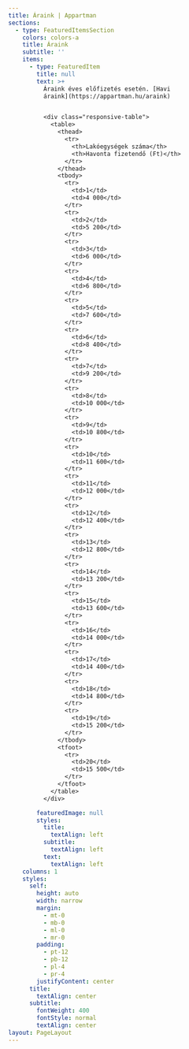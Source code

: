 ```yaml
---
title: Áraink | Appartman
sections:
  - type: FeaturedItemsSection
    colors: colors-a
    title: Áraink
    subtitle: ''
    items:
      - type: FeaturedItem
        title: null
        text: >+
          Áraink éves előfizetés esetén. [Havi
          áraink](https://appartman.hu/araink)


          <div class="responsive-table">
            <table>
              <thead>
                <tr>
                  <th>Lakóegységek száma</th>
                  <th>Havonta fizetendő (Ft)</th>
                </tr>
              </thead>
              <tbody>
                <tr>
                  <td>1</td>
                  <td>4 000</td>
                </tr>
                <tr>
                  <td>2</td>
                  <td>5 200</td>
                </tr>
                <tr>
                  <td>3</td>
                  <td>6 000</td>
                </tr>
                <tr>
                  <td>4</td>
                  <td>6 800</td>
                </tr>
                <tr>
                  <td>5</td>
                  <td>7 600</td>
                </tr>
                <tr>
                  <td>6</td>
                  <td>8 400</td>
                </tr>
                <tr>
                  <td>7</td>
                  <td>9 200</td>
                </tr>
                <tr>
                  <td>8</td>
                  <td>10 000</td>
                </tr>
                <tr>
                  <td>9</td>
                  <td>10 800</td>
                </tr>
                <tr>
                  <td>10</td>
                  <td>11 600</td>
                </tr>
                <tr>
                  <td>11</td>
                  <td>12 000</td>
                </tr>
                <tr>
                  <td>12</td>
                  <td>12 400</td>
                </tr>
                <tr>
                  <td>13</td>
                  <td>12 800</td>
                </tr>
                <tr>
                  <td>14</td>
                  <td>13 200</td>
                </tr>
                <tr>
                  <td>15</td>
                  <td>13 600</td>
                </tr>
                <tr>
                  <td>16</td>
                  <td>14 000</td>
                </tr>
                <tr>
                  <td>17</td>
                  <td>14 400</td>
                </tr>
                <tr>
                  <td>18</td>
                  <td>14 800</td>
                </tr>
                <tr>
                  <td>19</td>
                  <td>15 200</td>
                </tr>
              </tbody>
              <tfoot>
                <tr>
                  <td>20</td>
                  <td>15 500</td>
                </tr>
              </tfoot>
            </table>
          </div>

        featuredImage: null
        styles:
          title:
            textAlign: left
          subtitle:
            textAlign: left
          text:
            textAlign: left
    columns: 1
    styles:
      self:
        height: auto
        width: narrow
        margin:
          - mt-0
          - mb-0
          - ml-0
          - mr-0
        padding:
          - pt-12
          - pb-12
          - pl-4
          - pr-4
        justifyContent: center
      title:
        textAlign: center
      subtitle:
        fontWeight: 400
        fontStyle: normal
        textAlign: center
layout: PageLayout
---
```

